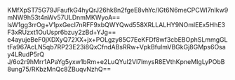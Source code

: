 KMfXpST75G79JFaufkG4hyQrJ26hk8n2fgeE8vhYc/lGt6N6meCPCWI7nIkw9mNW9h53t4nWv57ULDnmMKWyoA==
lsW1gg3rrOg+V1pxGecI7nRFF9xbQWYQwd558XRLLALHY9NOmlEEx5HhE3F3xRUzxt1OuUspr6bzuy2zBd+YJg==
e4ayujeBeF0jXDXyQ72XX+jx+POLgzy85C7EeKFDf8wf3cbEBOphSLmmgGLtFa967AcLN5qb7RP23E23i8QxCfndABsRRw+VpkBfulmVBGkGj8GMps6Osay4LRudP5rQ
J/6o2r9hMrr1APaYg5yxw1bRm+e2LuQYul2Vl7lmysR8EVthKpneMIgLyPObB8ung75/RKbzMnQc8ZBuqvNzhQ==
